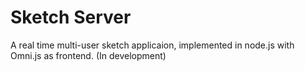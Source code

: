 # Sketch Server

A real time multi-user sketch applicaion, implemented in node.js with Omni.js as frontend. (In development)

